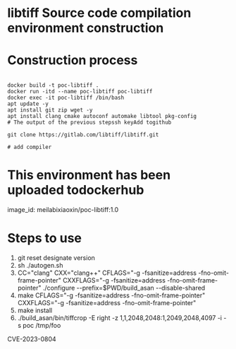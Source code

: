 # libtiff Source code compilation environment construction

# Construction process
```shell

docker build -t poc-libtiff .
docker run -itd --name poc-libtiff poc-libtiff
docker exec -it poc-libtiff /bin/bash
apt update -y
apt install git zip wget -y
apt install clang cmake autoconf automake libtool pkg-config
# The output of the previous stepssh keyAdd togithub

git clone https://gitlab.com/libtiff/libtiff.git

# add compiler

```

# This environment has been uploaded todockerhub
image_id: meilabixiaoxin/poc-libtiff:1.0

# Steps to use
1. git reset designate version
2. sh ./autogen.sh
3. CC="clang" CXX="clang++"  CFLAGS="-g -fsanitize=address -fno-omit-frame-pointer" CXXFLAGS="-g -fsanitize=address -fno-omit-frame-pointer" ./configure --prefix=$PWD/build_asan --disable-shared
4. make CFLAGS="-g -fsanitize=address -fno-omit-frame-pointer" CXXFLAGS="-g -fsanitize=address -fno-omit-frame-pointer"
5. make install
6. ./build_asan/bin/tiffcrop -E right  -z 1,1,2048,2048:1,2049,2048,4097 -i -s poc /tmp/foo

CVE-2023-0804
